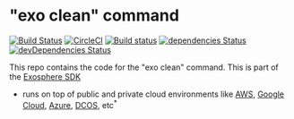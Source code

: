 # "exo clean" command

[![Build Status](https://travis-ci.org/Originate/exo-clean.svg?branch=master)](https://travis-ci.org/Originate/exo-clean)
[![CircleCI](https://circleci.com/gh/Originate/exo-clean.svg?style=shield)](https://circleci.com/gh/Originate/exo-clean)
[![Build status](https://ci.appveyor.com/api/projects/status/xcwqi10xhhqbdem3/branch/master?svg=true&passingText=windows%20passing&failingText=windows%20failing&pendingText=windows%20pending)](https://ci.appveyor.com/project/kevgo/exo-clean/branch/master)
[![dependencies Status](https://david-dm.org/Originate/exo-clean/status.svg)](https://david-dm.org/Originate/exo-clean)
[![devDependencies Status](https://david-dm.org/Originate/exo-clean/dev-status.svg)](https://david-dm.org/Originate/exo-clean?type=dev)

This repo contains the code for the "exo clean" command.
This is part of the [Exosphere SDK](https://github.com/Originate/exosphere-sdk)


- runs on top of public and private cloud environments
  like [AWS](https://aws.amazon.com),
  [Google Cloud](https://cloud.google.com),
  [Azure](https://azure.microsoft.com),
  [DCOS](https://dcos.io), etc<sup>&#42;</sup>

